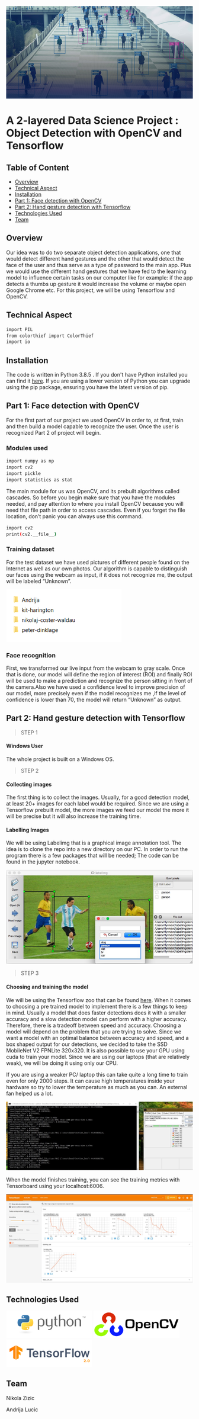 <img src="https://github.com/NikolaZizic/2-layered-Data-Science-Project-Object-Detection-with-OpenCV-and-Tensorflow/blob/main/images/background%201.jpg" width="988" height="250" />

# A 2-layered Data Science Project : Object Detection with OpenCV and Tensorflow

## Table of Content
  
  * [Overview](#overview)
  * [Technical Aspect](#technical-aspect)
  * [Installation](#installation)
  * [Part 1: Face detection with OpenCV](#face-detection)
  * [Part 2: Hand gesture detection with Tensorflow](#hand-gesture)
  * [Technologies Used](#technologies-used)
  * [Team](#team)
 






## Overview
Our idea was to do two separate object detection applications, one that would detect different hand gestures and the other that would detect the face of the user and thus serve as a type of password to the main app. Plus we would use the different hand gestures that we have fed to the learning model to influence certain tasks on our computer like for example: if the app detects a thumbs up gesture it would increase the volume or maybe open Google Chrome etc. For this project, we will be using Tensorflow and OpenCV.
 

## Technical Aspect 

```bash
import PIL
from colorthief import ColorThief
import io
```
## Installation

The code is written in Python 3.8.5 . If you don't have Python installed you can find it [here](https://www.python.org/downloads/). If you are using a lower version of Python you can upgrade using the pip package, ensuring you have the latest version of pip.

<div id='face-detection'/>

## Part 1: Face detection with OpenCV

For the first part of our project we used OpenCV in order to, at first, train and then build a model capable to recognize the user. Once the user is recognized Part 2 of project will begin. 

### Modules used

```bash
import numpy as np
import cv2
import pickle
import statistics as stat
```

The main module for us was OpenCV, and its prebuilt algorithms called cascades. So before you begin make sure that you have the modules needed, and pay attention to where you install OpenCV because you will need that file path in order to access cascades. Even if you forget the file location, don’t panic you can always use this command.

```bash
import cv2
print(cv2.__file__)
```
### Training dataset

For the test dataset we have used pictures of different people found on the Internet as well as our own photos. Our algorithm is capable to distinguish our faces using the webcam as input, if it does not recognize me, the output will be labeled “Unknown”. 

<img src="https://github.com/NikolaZizic/2-layered-Data-Science-Project-Object-Detection-with-OpenCV-and-Tensorflow/blob/main/images/Images.png">

### Face recognition

First, we transformed our live input from the webcam to gray scale. Once that is done, our model will define the region of interest (ROI) and finally ROI will be used to make a prediction and recognize the person sitting in front of the camera.Also we have used a confidence level to improve precision of our model, more precisely even if the model recognizes me ,if the level of confidence is lower than 70, the model will return “Unknown” as output.


<div id='hand-gesture'/>

## Part 2: Hand gesture detection with Tensorflow



> STEP 1



#### Windows User

The whole project is built on a Windows OS.  





> STEP 2


#### Collecting images

The first thing is to collect the images. Usually, for a good detection model, at least 20+ images for each label would be required. Since we are using a Tensorflow prebuilt model, the more images we feed our model the more it will be precise but it will also increase the training time. 

#### Labelling Images

We will be using Labelimg that is a graphical image annotation tool. The idea is to clone the repo into a new directory on our PC. In order to run the program there is a few packages that will be needed; The code can be found in the jupyter notebook.

<img src="https://github.com/NikolaZizic/2-layered-Data-Science-Project-Object-Detection-with-OpenCV-and-Tensorflow/blob/main/images/labelimg.jpg">





> STEP 3 


#### Choosing and training the model 

We will be using the Tensorflow zoo that can be found  [here](https://github.com/tensorflow/models/blob/master/research/object_detection/g3doc/tf2_detection_zoo.md). When it comes to choosing a pre trained model to implement there is a few things to keep in mind. Usually a model that does faster detections does it with a smaller accuracy and a slow detection model can perform with a higher accuracy. Therefore, there is a tradeoff between speed and accuracy. Choosing a model will depend on the problem that you are trying to solve.  Since we want a model with an optimal balance between accuracy and speed, and a box shaped output for our detections, we decided to take the SSD MobileNet V2 FPNLite 320x320. It is also possible to use your GPU using cuda to train your model. Since we are using our laptops (that are relatively weak), we will be doing it using only our CPU. 

If you are using a weaker PC/ laptop this can take quite a long time to train even for only 2000 steps. It can cause high temperatures inside your hardware so try to lower the temperature as much as you can. An external fan helped us a lot. 

<img src="https://github.com/NikolaZizic/2-layered-Data-Science-Project-Object-Detection-with-OpenCV-and-Tensorflow/blob/main/images/heat%20cmd.JPG">

When the model finishes training, you can see the training metrics with Tensorboard using your localhost:6006.

<img src="https://github.com/NikolaZizic/2-layered-Data-Science-Project-Object-Detection-with-OpenCV-and-Tensorflow/blob/main/images/Tensorboard%20train%20merics.JPG">



## Technologies Used

<img src="https://github.com/NikolaZizic/2-layered-Data-Science-Project-Object-Detection-with-OpenCV-and-Tensorflow/blob/main/images/python%20logo.png" width="232" height="75" />
<img src="https://github.com/NikolaZizic/2-layered-Data-Science-Project-Object-Detection-with-OpenCV-and-Tensorflow/blob/main/images/opencv-logo.png" width="232" height="75" />
<img src="https://github.com/NikolaZizic/2-layered-Data-Science-Project-Object-Detection-with-OpenCV-and-Tensorflow/blob/main/images/tensorflow.png" width="232" height="75" />






## Team

Nikola Zizic

Andrija Lucic
